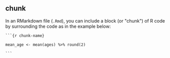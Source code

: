 
## chunk

In an RMarkdown file (`.Rmd`), you can include a block (or "chunk") of R code by surrounding the code as in the example below:

<pre><code>```{r chunk-name}

mean_age <- mean(ages) %>% round(2)

&#96;&#96;&#96;</code></pre>
